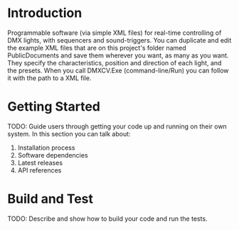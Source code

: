 # Introduction
Programmable software (via simple XML files) for real-time controlling of DMX lights, with sequencers and sound-triggers.
You can duplicate and edit the example XML files that are on this project's folder named PublicDocuments and save them wherever you want, as many as you want.
They specify the characteristics, position and direction of each light, and the presets.
When you call DMXCV.Exe (command-line/Run) you can follow it with the path to a XML file.

# Getting Started
TODO: Guide users through getting your code up and running on their own system. In this section you can talk about:
1.	Installation process
2.	Software dependencies
3.	Latest releases
4.	API references

# Build and Test
TODO: Describe and show how to build your code and run the tests. 
